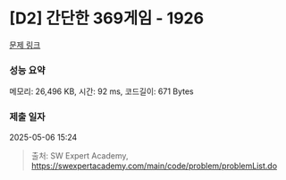 # [D2] 간단한 369게임 - 1926 

[문제 링크](https://swexpertacademy.com/main/code/problem/problemDetail.do?contestProbId=AV5PTeo6AHUDFAUq) 

### 성능 요약

메모리: 26,496 KB, 시간: 92 ms, 코드길이: 671 Bytes

### 제출 일자

2025-05-06 15:24



> 출처: SW Expert Academy, https://swexpertacademy.com/main/code/problem/problemList.do